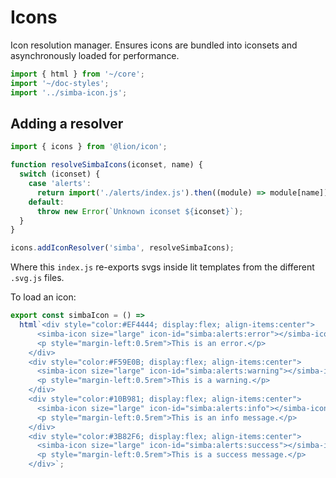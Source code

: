 # Icons

Icon resolution manager. Ensures icons are bundled into iconsets and asynchronously loaded for performance.

```js script
import { html } from '~/core';
import '~/doc-styles';
import '../simba-icon.js';
```

## Adding a resolver

```js
import { icons } from '@lion/icon';

function resolveSimbaIcons(iconset, name) {
  switch (iconset) {
    case 'alerts':
      return import('./alerts/index.js').then((module) => module[name]);
    default:
      throw new Error(`Unknown iconset ${iconset}`);
  }
}

icons.addIconResolver('simba', resolveSimbaIcons);
```

Where this `index.js` re-exports svgs inside lit templates from the different `.svg.js` files.

To load an icon:

```js preview-story
export const simbaIcon = () =>
  html`<div style="color:#EF4444; display:flex; align-items:center">
      <simba-icon size="large" icon-id="simba:alerts:error"></simba-icon>
      <p style="margin-left:0.5rem">This is an error.</p>
    </div>
    <div style="color:#F59E0B; display:flex; align-items:center">
      <simba-icon size="large" icon-id="simba:alerts:warning"></simba-icon>
      <p style="margin-left:0.5rem">This is a warning.</p>
    </div>
    <div style="color:#10B981; display:flex; align-items:center">
      <simba-icon size="large" icon-id="simba:alerts:info"></simba-icon>
      <p style="margin-left:0.5rem">This is an info message.</p>
    </div>
    <div style="color:#3B82F6; display:flex; align-items:center">
      <simba-icon size="large" icon-id="simba:alerts:success"></simba-icon>
      <p style="margin-left:0.5rem">This is a success message.</p>
    </div>`;
```
